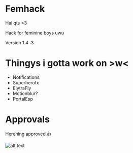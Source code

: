 # Femhack

Hai qts <3

Hack for feminine boys uwu

Version 1.4 :3

# Thingys i gotta work on >w<

* Notifications
* Superherofx
* ElytraFly
* Motionblur?
* PortalEsp

# Approvals

Herehing approved 👍 

![alt text](https://cdn.discordapp.com/attachments/713263100794503198/1053219917656236063/image.png)
